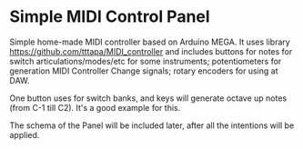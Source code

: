 # Simple MIDI Control Panel
Simple home-made MIDI controller based on Arduino MEGA. It uses library https://github.com/tttapa/MIDI_controller and includes
buttons for notes for switch articulations/modes/etc for some instruments;
potentiometers for generation MIDI Controller Change signals;
rotary encoders for using at DAW.

One button uses for switch banks, and keys will generate octave up notes (from C-1 till C2). It's a good example for this.

The schema of the Panel will be included later, after all the intentions will be applied.
